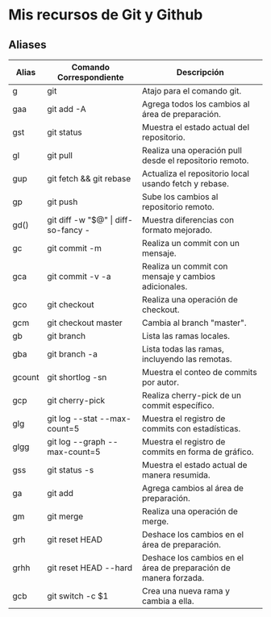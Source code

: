 # Mis recursos de Git y Github

## Aliases

| Alias  | Comando Correspondiente                                        | Descripción                                      |
|--------|--------------------------------------------------------------|--------------------------------------------------|
| g      | git                                                          | Atajo para el comando git.                      |
| gaa    | git add -A                                                   | Agrega todos los cambios al área de preparación. |
| gst    | git status                                                   | Muestra el estado actual del repositorio.        |
| gl     | git pull                                                     | Realiza una operación pull desde el repositorio remoto. |
| gup    | git fetch && git rebase                                      | Actualiza el repositorio local usando fetch y rebase. |
| gp     | git push                                                     | Sube los cambios al repositorio remoto.         |
| gd()   | git diff -w "$@" \| diff-so-fancy -                          | Muestra diferencias con formato mejorado.       |
| gc     | git commit -m                                                | Realiza un commit con un mensaje.                |
| gca    | git commit -v -a                                             | Realiza un commit con mensaje y cambios adicionales. |
| gco    | git checkout                                                 | Realiza una operación de checkout.              |
| gcm    | git checkout master                                          | Cambia al branch "master".                      |
| gb     | git branch                                                   | Lista las ramas locales.                         |
| gba    | git branch -a                                                | Lista todas las ramas, incluyendo las remotas.   |
| gcount | git shortlog -sn                                             | Muestra el conteo de commits por autor.         |
| gcp    | git cherry-pick                                              | Realiza cherry-pick de un commit específico.     |
| glg    | git log --stat --max-count=5                                 | Muestra el registro de commits con estadísticas. |
| glgg   | git log --graph --max-count=5                                | Muestra el registro de commits en forma de gráfico. |
| gss    | git status -s                                                | Muestra el estado actual de manera resumida.     |
| ga     | git add                                                      | Agrega cambios al área de preparación.           |
| gm     | git merge                                                    | Realiza una operación de merge.                 |
| grh    | git reset HEAD                                               | Deshace los cambios en el área de preparación.   |
| grhh   | git reset HEAD --hard                                        | Deshace los cambios en el área de preparación de manera forzada. |
| gcb    | git switch -c $1                                             | Crea una nueva rama y cambia a ella.            |
